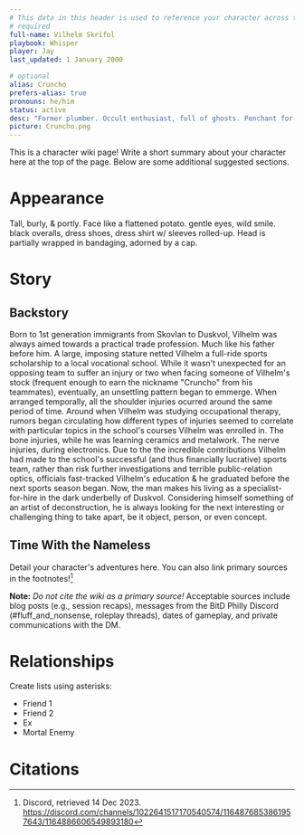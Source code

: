 ```yaml
---
# This data in this header is used to reference your character across the entire website. 
# required
full-name: Vilhelm Skrifol
playbook: Whisper
player: Jay
last_updated: 1 January 2000

# optional
alias: Cruncho
prefers-alias: true
pronouns: he/him
status: active
desc: "Former plumber. Occult enthusiast, full of ghosts. Penchant for demonic pacts. "
picture: Cruncho.png
---
```


This is a character wiki page! Write a short summary about your character here at the top of the page. Below are some additional suggested sections.

# Appearance
Tall, burly, & portly. Face like a flattened potato. gentle eyes, wild smile. black overalls, dress shoes, dress shirt w/ sleeves rolled-up. Head is partially wrapped in bandaging, adorned by a cap.

# Story
## Backstory

Born to 1st generation immigrants from Skovlan to Duskvol, Vilhelm was always aimed towards a practical trade profession. Much like his father before him. A large, imposing stature netted Vilhelm a full-ride sports scholarship to a local vocational school. While it wasn't unexpected for an opposing team to suffer an injury or two when facing someone of Vilhelm's stock (frequent enough to earn the nickname "Cruncho" from his teammates), eventually, an unsettling pattern began to emmerge. When arranged temporally, all the shoulder injuries ocurred around the same period of time. Around when Vilhelm was studying occupational therapy, rumors began circulating how different types of injuries seemed to correlate with particular topics in the school's courses Vilhelm was enrolled in. The bone injuries, while he was learning ceramics and metalwork. The nerve injuries, during electronics. Due to the the incredible contributions Vilhelm had made to the school's successful (and thus financially lucrative) sports team, rather than risk further investigations and terrible public-relation optics, officials fast-tracked Vilhelm's education & he graduated before the next sports season began. Now, the man makes his living as a specialist-for-hire in the dark underbelly of Duskvol. Considering himself something of an artist of deconstruction, he is always looking for the next interesting or challenging thing to take apart, be it object, person, or even concept.

## Time With the Nameless
Detail your character's adventures here. You can also link primary sources in the footnotes![^my-footnote]

**Note:** _Do not cite the wiki as a primary source!_ Acceptable sources include blog posts (e.g., session recaps), messages from the BitD Philly Discord (#fluff_and_nonsense, roleplay threads), dates of gameplay, and private communications with the DM. 

# Relationships
Create lists using asterisks:

* Friend 1
* Friend 2
* Ex
* Mortal Enemy

# Citations

[^my-footnote]: Discord, retrieved 14 Dec 2023. <https://discord.com/channels/1022641517170540574/1164876853861957643/1164886606549893180>